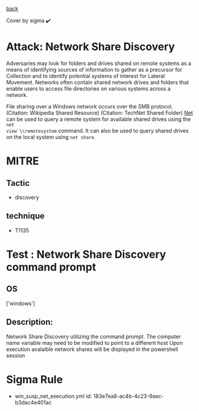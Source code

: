 [back](../index.md)

Cover by sigma :heavy_check_mark: 

# Attack: Network Share Discovery

 Adversaries may look for folders and drives shared on remote systems as a means of identifying sources of information to gather as a precursor for Collection and to identify potential systems of interest for Lateral Movement. Networks often contain shared network drives and folders that enable users to access file directories on various systems across a network. 

File sharing over a Windows network occurs over the SMB protocol. (Citation: Wikipedia Shared Resource) (Citation: TechNet Shared Folder) [Net](https://attack.mitre.org/software/S0039) can be used to query a remote system for available shared drives using the <code>net view \\\\remotesystem</code> command. It can also be used to query shared drives on the local system using <code>net share</code>.

# MITRE
## Tactic
  - discovery

## technique
  - T1135

# Test : Network Share Discovery command prompt

## OS

 ['windows']

## Description:

 Network Share Discovery utilizing the command prompt. The computer name variable may need to be modified to point to a different host
Upon execution avalaible network shares will be displayed in the powershell session


# Sigma Rule
 - win_susp_net_execution.yml id: 183e7ea8-ac4b-4c23-9aec-b3dac4e401ac

